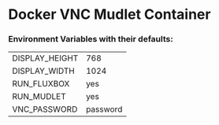 # Docker VNC Mudlet Container


### Environment Variables with their defaults:

<table>
   <tr><td>DISPLAY_HEIGHT</td><td>768</td></tr>
   <tr><td>DISPLAY_WIDTH</td><td>1024</td></tr>
   <tr><td>RUN_FLUXBOX</td><td>yes</td></tr>
   <tr><td>RUN_MUDLET</td><td>yes</td></tr>
   <tr><td>VNC_PASSWORD</td><td>password</td></tr>
</table>
